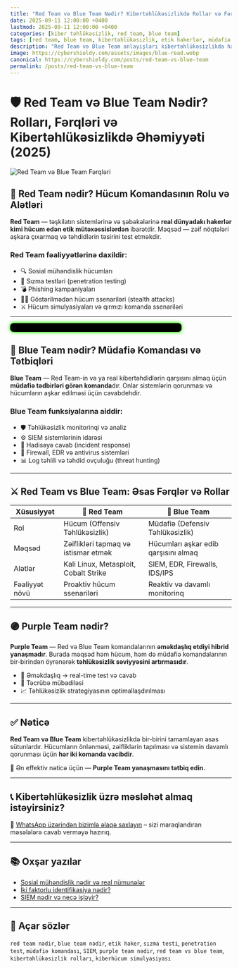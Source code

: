 ```yaml
---
title: "Red Team və Blue Team Nədir? Kibertəhlükəsizlikdə Rollar və Fərqlər"
date: 2025-09-11 12:00:00 +0400
lastmod: 2025-09-11 12:00:00 +0400
categories: [kiber təhlükəsizlik, red team, blue team]
tags: [red team, blue team, kibertəhlükəsizlik, etik hakerlər, müdafiə komandası, hücum simulyasiyası, penetration testing, təhlükəsizlik testləri, kiberhücum simulyasiyası, purple team nədir]
description: "Red Team və Blue Team anlayışları kibertəhlükəsizlikdə hansı rolu oynayır? Hücum və müdafiə komandalarının vəzifələri, yanaşmaları və aralarındakı əsas fərqləri öyrənin."
image: https://cybershieldy.com/assets/images/blue-read.webp
canonical: https://cybershieldy.com/posts/red-team-vs-blue-team
permalink: /posts/red-team-vs-blue-team
---
```


<!-- Structured data -->
<script type="application/ld+json">
{
  "@context": "https://schema.org",
  "@type": "BlogPosting",
  "headline": "Red Team və Blue Team Nədir? Rolları, Fərqləri və Kibertəhlükəsizlikdə Əhəmiyyəti (2025)",
  "description": "Red Team və Blue Team nədir? Etik hakerlər və müdafiə mütəxəssisləri kibertəhlükəsizlikdə hansı rolu oynayır? 2025-ci ilin aktual yanaşmaları ilə öyrənin.",
  "author": {
    "@type": "Person",
    "name": "Emin Savaylov"
  },
  "publisher": {
    "@type": "Organization",
    "name": "CyberShieldy",
    "logo": {
      "@type": "ImageObject",
      "url": "https://cybershieldy.com/assets/images/logo.png"
    }
  },
  "datePublished": "2025-09-11T12:00:00+04:00",
  "dateModified": "2025-09-11T12:00:00+04:00",
  "image": "https://cybershieldy.com/assets/images/red2.webp",
  "mainEntityOfPage": {
    "@type": "WebPage",
    "@id": "https://cybershieldy.com/posts/red-team-vs-blue-team"
  }
}
</script>

# 🛡️ Red Team və Blue Team Nədir? Rolları, Fərqləri və Kibertəhlükəsizlikdə Əhəmiyyəti (2025)

![Red Team və Blue Team Fərqləri](https://cybershieldy.com/assets/images/red2.webp "Red Team və Blue Team İş Prosesi")

## 🔴 Red Team nədir? Hücum Komandasının Rolu və Alətləri

**Red Team** — təşkilatın sistemlərinə və şəbəkələrinə **real dünyadakı hakerlər kimi hücum edən etik mütəxəssislərdən** ibarətdir. Məqsəd — zəif nöqtələri aşkara çıxarmaq və təhdidlərin təsirini test etməkdir.

### Red Team fəaliyyətlərinə daxildir:

- 🔍 Sosial mühəndislik hücumları  
- 🧠 Sızma testləri (penetration testing)  
- 💣 Phishing kampaniyaları  
- 🕵️‍♂️ Göstərilmədən hücum ssenariləri (stealth attacks)  
- ⚔️ Hücum simulyasiyaları və qırmızı komanda ssenariləri

---

<div id="terminal-neon"></div>

<script>
const neonMessages = [
  "Red Team Launching Attack Simulation...",
  "Blue Team Monitoring and Defending...",
  "Phishing Simulation In Progress...",
  "Intrusion Detection Activated...",
  "Purple Team Collaborating for Security...",
  "CyberShieldy.com | Stay Protected"
];

let neonIndex = 0;
const terminalNeon = document.getElementById('terminal-neon');
const typingSpeed = 100;

function typeNeon(msg, i = 0) {
  if (i < msg.length) {
    terminalNeon.textContent += msg.charAt(i);
    setTimeout(() => typeNeon(msg, i + 1), typingSpeed);
  } else {
    setTimeout(() => eraseNeon(msg.length), 1500);
  }
}

function eraseNeon(len) {
  if (len > 0) {
    terminalNeon.textContent = terminalNeon.textContent.slice(0, -1);
    setTimeout(() => eraseNeon(len - 1), typingSpeed / 2);
  } else {
    neonIndex = (neonIndex + 1) % neonMessages.length;
    typeNeon(neonMessages[neonIndex]);
  }
}

typeNeon(neonMessages[neonIndex]);
</script>

<style>
#terminal-neon {
  font-family: 'Courier New', Courier, monospace;
  white-space: nowrap;
  background-color: #000;
  color: #39ff14;
  padding: 10px 20px;
  border-radius: 8px;
  width: max-content;
  min-width: 350px;
  height: auto;
  line-height: 1.6em;
  margin-bottom: 25px;

  box-shadow:
    0 0 5px #39ff14,
    0 0 10px #39ff14;

  text-shadow:
    0 0 3px #39ff14,
    0 0 6px #39ff14;

  overflow: hidden;
  user-select: none;

  display: flex;
  align-items: center;
}
</style>


## 🔵 Blue Team nədir? Müdafiə Komandası və Tətbiqləri

**Blue Team** — Red Team-in və ya real kibertəhdidlərin qarşısını almaq üçün **müdafiə tədbirləri görən komanda**dır. Onlar sistemlərin qorunması və hücumların aşkar edilməsi üçün cavabdehdir.

### Blue Team funksiyalarına aiddir:

- 🛡️ Təhlükəsizlik monitorinqi və analiz  
- ⚙️ SIEM sistemlərinin idarəsi  
- 🧯 Hadisəyə cavab (incident response)  
- 🧱 Firewall, EDR və antivirus sistemləri  
- 📊 Log təhlili və təhdid ovçuluğu (threat hunting)

---

## ⚔️ Red Team vs Blue Team: Əsas Fərqlər və Rollar

| Xüsusiyyət         | 🔴 Red Team                          | 🔵 Blue Team                           |
|-------------------|--------------------------------------|----------------------------------------|
| Rol               | Hücum (Offensiv Təhlükəsizlik)       | Müdafiə (Defensiv Təhlükəsizlik)       |
| Məqsəd            | Zəiflikləri tapmaq və istismar etmək | Hücumları aşkar edib qarşısını almaq   |
| Alətlər           | Kali Linux, Metasploit, Cobalt Strike| SIEM, EDR, Firewalls, IDS/IPS          |
| Fəaliyyət növü    | Proaktiv hücum ssenariləri           | Reaktiv və davamlı monitorinq          |

---

## 🟣 Purple Team nədir?

**Purple Team** — Red və Blue Team komandalarının **əməkdaşlıq etdiyi hibrid yanaşmadır**. Burada məqsəd həm hücum, həm də müdafiə komandalarının bir-birindən öyrənərək **təhlükəsizlik səviyyəsini artırmasıdır**.

- 🔄 Əməkdaşlıq → real-time test və cavab  
- 🧠 Təcrübə mübadiləsi  
- 📈 Təhlükəsizlik strategiyasının optimallaşdırılması

---

## ✅ Nəticə

**Red Team və Blue Team** kibertəhlükəsizlikdə bir-birini tamamlayan əsas sütunlardır. Hücumların önlənməsi, zəifliklərin tapılması və sistemin davamlı qorunması üçün **hər iki komanda vacibdir**.

🎯 Ən effektiv nəticə üçün — **Purple Team yanaşmasını tətbiq edin.**

---

## 📞 Kibertəhlükəsizlik üzrə məsləhət almaq istəyirsiniz?

💬 [WhatsApp üzərindən bizimlə əlaqə saxlayın](https://wa.me/994555182523?text=Salam,%20Red%20Team%20və%20Blue%20Team%20haqqında%20məlumat%20almaq%20istəyirəm) – sizi maraqlandıran məsələlərə cavab verməyə hazırıq.

---

## 📚 Oxşar yazılar

- [Sosial mühəndislik nədir və real nümunələr](/posts/sosial-muhəndislik)  
- [İki faktorlu identifikasiya nədir?](/posts/iki-faktorlu-identifikasiya)  
- [SIEM nədir və necə işləyir?](/posts/siem-nedir)

---

## 🔑 Açar sözlər

`red team nədir`, `blue team nədir`, `etik haker`, `sızma testi`, `penetration test`, `müdafiə komandası`, `SIEM`, `purple team nədir`, `red team vs blue team`, `kibertəhlükəsizlik rolları`, `kiberhücum simulyasiyası`
